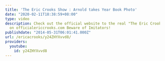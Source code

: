 ```yaml
---
title: 'The Eric Crooks Show : Arnold takes Year Book Photo'
date: "2020-02-11T18:38:59+08:00"
type: video
description: Check out the official website to the real "The Eric Crooks Show" only
  on officialericcrooks.com Beware of Imitators!
publishdate: "2014-05-31T06:01:41.000Z"
url: /ericacrooks/y24ZHYXvvd8/
providers:
  youtube:
    id: y24ZHYXvvd8
---
```

